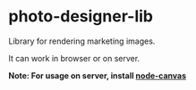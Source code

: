 # photo-designer-lib
Library for rendering marketing images. 

It can work in browser or on server. 

**Note: For usage on server, install [node-canvas](https://github.com/Automattic/node-canvas)**

